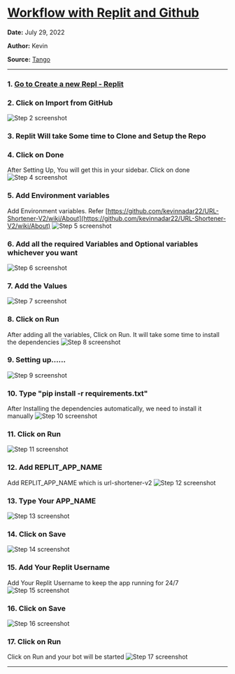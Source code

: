 # [Workflow with Replit and Github](https://app.tango.us/app/workflow/ef1fe747-d009-42ba-95e4-0f9b192301d6?utm_source=markdown&utm_medium=markdown&utm_campaign=workflow%20export%20links)



__Date:__ July 29, 2022

__Author:__ Kevin

__Source:__ [Tango](https://app.tango.us/app/workflow/ef1fe747-d009-42ba-95e4-0f9b192301d6?utm_source=markdown&utm_medium=markdown&utm_campaign=workflow%20export%20links)

***

### 1. [Go to Create a new Repl - Replit](https://replit.com/github/kevinnadar22/url-shortener-v2)


### 2. Click on Import from GitHub
![Step 2 screenshot](https://images.tango.us/public/screenshot_d7787630-c678-47e7-9f47-46d23689aacc.png?crop=focalpoint&fit=crop&fp-x=0.6809&fp-y=0.6836&fp-z=2.8194&w=1200&mark-w=0.2&mark-pad=0&mark64=aHR0cHM6Ly9pbWFnZXMudGFuZ28udXMvc3RhdGljL21hZGUtd2l0aC10YW5nby13YXRlcm1hcmsucG5n&ar=3840%3A2002)


### 3. Replit Will take Some time to Clone and Setup the Repo


### 4. Click on Done
After Setting Up, You will get this in your sidebar. Click on done
![Step 4 screenshot](https://images.tango.us/public/screenshot_a3ef40cd-f30a-4e4f-9e81-e07fb56d0aa6.png?crop=focalpoint&fit=crop&fp-x=0.7043&fp-y=0.3674&fp-z=3.1399&w=1200&mark-w=0.2&mark-pad=0&mark64=aHR0cHM6Ly9pbWFnZXMudGFuZ28udXMvc3RhdGljL21hZGUtd2l0aC10YW5nby13YXRlcm1hcmsucG5n&ar=3840%3A2002)


### 5. Add Environment variables
Add Environment variables. Refer [https://github.com/kevinnadar22/URL-Shortener-V2/wiki/About](https://github.com/kevinnadar22/URL-Shortener-V2/wiki/About)
![Step 5 screenshot](https://images.tango.us/public/screenshot_d67cd814-721a-4afb-9f74-47972d0c389b.png?crop=focalpoint&fit=crop&fp-x=0.0182&fp-y=0.2463&fp-z=2.9073&w=1200&mark-w=0.2&mark-pad=0&mark64=aHR0cHM6Ly9pbWFnZXMudGFuZ28udXMvc3RhdGljL21hZGUtd2l0aC10YW5nby13YXRlcm1hcmsucG5n&ar=3840%3A2002)


### 6. Add all the required Variables and Optional variables whichever you want
![Step 6 screenshot](https://images.tango.us/public/screenshot_36790a33-8a55-4a76-8887-12c8e0624f7f.png?crop=focalpoint&fit=crop&fp-x=0.1042&fp-y=0.2373&fp-z=2.4060&w=1200&mark-w=0.2&mark-pad=0&mark64=aHR0cHM6Ly9pbWFnZXMudGFuZ28udXMvc3RhdGljL21hZGUtd2l0aC10YW5nby13YXRlcm1hcmsucG5n&ar=3840%3A2002)


### 7. Add the Values
![Step 7 screenshot](https://images.tango.us/public/screenshot_eacae46b-6aae-481a-aa87-ebf79361dc84.png?crop=focalpoint&fit=crop&fp-x=0.1042&fp-y=0.3219&fp-z=2.4060&w=1200&mark-w=0.2&mark-pad=0&mark64=aHR0cHM6Ly9pbWFnZXMudGFuZ28udXMvc3RhdGljL21hZGUtd2l0aC10YW5nby13YXRlcm1hcmsucG5n&ar=3840%3A2002)


### 8. Click on Run
After adding all the variables, Click on Run. It will take some time to install the dependencies
![Step 8 screenshot](https://images.tango.us/public/screenshot_fb88eedc-6025-4054-8b02-d25cf668934d.png?crop=focalpoint&fit=crop&fp-x=0.5046&fp-y=0.0327&fp-z=3.1144&w=1200&mark-w=0.2&mark-pad=0&mark64=aHR0cHM6Ly9pbWFnZXMudGFuZ28udXMvc3RhdGljL21hZGUtd2l0aC10YW5nby13YXRlcm1hcmsucG5n&ar=3840%3A2002)


### 9. Setting up......
![Step 9 screenshot](https://images.tango.us/public/screenshot_eddea295-90d5-462a-9ddf-9088e02cdcf3.png?crop=focalpoint&fit=crop&fp-x=0.8031&fp-y=0.5512&fp-z=1.1292&w=1200&mark-w=0.2&mark-pad=0&mark64=aHR0cHM6Ly9pbWFnZXMudGFuZ28udXMvc3RhdGljL21hZGUtd2l0aC10YW5nby13YXRlcm1hcmsucG5n&ar=3840%3A2002)


### 10. Type "pip install -r requirements.txt"
After Installing the dependencies automatically, we need to install it manually
![Step 10 screenshot](https://images.tango.us/public/screenshot_432d19d0-bfc3-45d4-8d76-15153214bdee.png?crop=focalpoint&fit=crop&fp-x=0.6953&fp-y=0.4655&fp-z=3.1350&w=1200&mark-w=0.2&mark-pad=0&mark64=aHR0cHM6Ly9pbWFnZXMudGFuZ28udXMvc3RhdGljL21hZGUtd2l0aC10YW5nby13YXRlcm1hcmsucG5n&ar=3840%3A2002)


### 11. Click on Run
![Step 11 screenshot](https://images.tango.us/public/screenshot_b8b4ea14-047a-494e-8675-14126a8fb836.png?crop=focalpoint&fit=crop&fp-x=0.5046&fp-y=0.0327&fp-z=3.1144&w=1200&mark-w=0.2&mark-pad=0&mark64=aHR0cHM6Ly9pbWFnZXMudGFuZ28udXMvc3RhdGljL21hZGUtd2l0aC10YW5nby13YXRlcm1hcmsucG5n&ar=3840%3A2002)


### 12. Add REPLIT_APP_NAME 
Add REPLIT\_APP\_NAME which is url-shortener-v2
![Step 12 screenshot](https://images.tango.us/public/screenshot_1b78136a-f42f-48be-9c67-fc3ce1b4d790.png?crop=focalpoint&fit=crop&fp-x=0.1574&fp-y=0.5952&fp-z=3.1498&w=1200&mark-w=0.2&mark-pad=0&mark64=aHR0cHM6Ly9pbWFnZXMudGFuZ28udXMvc3RhdGljL21hZGUtd2l0aC10YW5nby13YXRlcm1hcmsucG5n&ar=3840%3A2002)


### 13. Type Your APP_NAME
![Step 13 screenshot](https://images.tango.us/public/screenshot_f8ea27a3-14fd-4dce-aac5-6e06b292d6ce.png?crop=focalpoint&fit=crop&fp-x=0.1042&fp-y=0.7060&fp-z=2.4060&w=1200&mark-w=0.2&mark-pad=0&mark64=aHR0cHM6Ly9pbWFnZXMudGFuZ28udXMvc3RhdGljL21hZGUtd2l0aC10YW5nby13YXRlcm1hcmsucG5n&ar=3840%3A2002)


### 14. Click on Save
![Step 14 screenshot](https://images.tango.us/public/screenshot_32dab7d7-fe96-49e6-b81c-a3b85e5e3f45.png?crop=focalpoint&fit=crop&fp-x=0.1478&fp-y=0.7707&fp-z=3.0500&w=1200&mark-w=0.2&mark-pad=0&mark64=aHR0cHM6Ly9pbWFnZXMudGFuZ28udXMvc3RhdGljL21hZGUtd2l0aC10YW5nby13YXRlcm1hcmsucG5n&ar=3840%3A2002)


### 15. Add Your Replit Username
Add Your Replit Username to keep the app running for 24/7
![Step 15 screenshot](https://images.tango.us/public/screenshot_efdf40da-dda0-4fac-b0a0-d4f203f6065a.png?crop=focalpoint&fit=crop&fp-x=0.1574&fp-y=0.6661&fp-z=3.1498&w=1200&mark-w=0.2&mark-pad=0&mark64=aHR0cHM6Ly9pbWFnZXMudGFuZ28udXMvc3RhdGljL21hZGUtd2l0aC10YW5nby13YXRlcm1hcmsucG5n&ar=3840%3A2002)


### 16. Click on Save
![Step 16 screenshot](https://images.tango.us/public/screenshot_47684b98-fe00-4f9a-85a3-39a17b85fba5.png?crop=focalpoint&fit=crop&fp-x=0.1479&fp-y=0.8414&fp-z=3.1475&w=1200&mark-w=0.2&mark-pad=0&mark64=aHR0cHM6Ly9pbWFnZXMudGFuZ28udXMvc3RhdGljL21hZGUtd2l0aC10YW5nby13YXRlcm1hcmsucG5n&ar=3840%3A2002)


### 17. Click on Run
Click on Run and your bot will be started
![Step 17 screenshot](https://images.tango.us/public/image_e66a4572-5fca-48c8-9fe3-e53d85040594.png?crop=focalpoint&fit=crop&fp-x=0.5000&fp-y=0.5000&fp-z=1.0000&w=1200&mark-w=0.2&mark-pad=0&mark64=aHR0cHM6Ly9pbWFnZXMudGFuZ28udXMvc3RhdGljL21hZGUtd2l0aC10YW5nby13YXRlcm1hcmsucG5n&ar=1446%3A1790)


***
